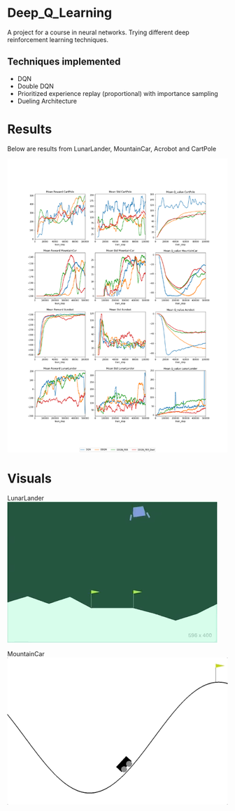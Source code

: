 # Deep_Q_Learning
A project for a course in neural networks. Trying different deep reinforcement learning techniques. 

## Techniques implemented
- DQN
- Double DQN
- Prioritized experience replay (proportional) with importance sampling
- Dueling Architecture

# Results
Below are results from LunarLander, MountainCar, Acrobot and CartPole

![Alt text](plot.png)

# Visuals
LunarLander
![Alt Text](LL.gif)

MountainCar
![Alt Text](MC.gif)
